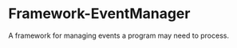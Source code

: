 Framework-EventManager
======================

A framework for managing events a program may need to process.
